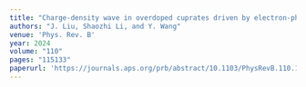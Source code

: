 ```yaml
---
title: "Charge-density wave in overdoped cuprates driven by electron-phonon couplings"
authors: "J. Liu, Shaozhi Li, and Y. Wang"
venue: 'Phys. Rev. B'
year: 2024
volume: "110"
pages: "115133"
paperurl: 'https://journals.aps.org/prb/abstract/10.1103/PhysRevB.110.115133'
---
```

